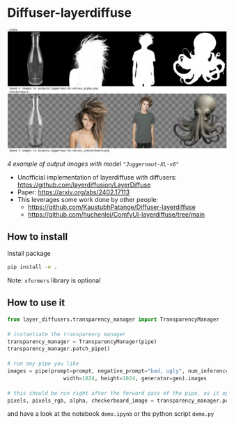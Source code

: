# Diffuser-layerdiffuse
![output_images](./example_4_outputs.jpg)

_4 example of output images with model `"Juggernaut-XL-v6"`_ 

- Unofficial implementation of layerdiffuse with diffusers: https://github.com/layerdiffusion/LayerDiffuse
- Paper: https://arxiv.org/abs/2402.17113
- This leverages some work done by other people:
  - https://github.com/KaustubhPatange/Diffuser-layerdiffuse
  - https://github.com/huchenlei/ComfyUI-layerdiffuse/tree/main

## How to install
Install package
```bash
pip install -e .
```

Note: `xformers` library is optional

## How to use it

```python
from layer_diffusers.transparency_manager import TransparencyManager

# instantiate the transparency manager
transparency_manager = TransparencyManager(pipe)
transparency_manager.patch_pipe()

# run any pipe you like
images = pipe(prompt=prompt, negative_prompt="bad, ugly", num_inference_steps=20,
                  width=1024, height=1024, generator=gen).images
    
# this should be run right after the forward pass of the pipe, as it operates on the latest latent
pixels, pixels_rgb, alpha, checkerboard_image = transparency_manager.post_process_transparency()
```

and have a look at the notebook `demo.ipynb` or the python script `demo.py`
